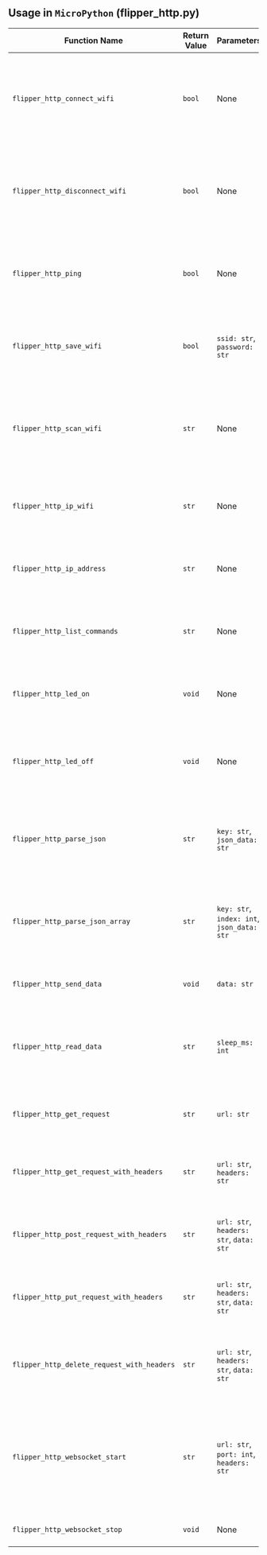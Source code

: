 ## Usage in `MicroPython` (flipper_http.py)

| **Function Name**                        | **Return Value** | **Parameters**                                       | **Description**                                                                                      |
|------------------------------------------|------------------|-----------------------------------------------------|------------------------------------------------------------------------------------------------------|
| `flipper_http_connect_wifi`              | `bool`           | None                                                | Sends a command to connect to WiFi and returns whether the connection was successful.                |
| `flipper_http_disconnect_wifi`           | `bool`           | None                                                | Sends a command to disconnect from WiFi and returns whether the disconnection was successful.         |
| `flipper_http_ping`                      | `bool`           | None                                                | Sends a ping request to test connectivity and returns whether a response was received.               |
| `flipper_http_save_wifi`                 | `bool`           | `ssid: str`, `password: str`                        | Saves WiFi credentials and returns whether the save operation was successful.                        |
| `flipper_http_scan_wifi`                 | `str`            | None                                                | Scans for nearby WiFi access points and returns a string listing each access point, separated by commas. |
| `flipper_http_ip_wifi`                   | `str`            | None                                                | Gets the IP address of the connected WiFi network and returns it as a string.                        |
| `flipper_http_ip_address`                | `str`            | None                                                | Gets the IP address of the WiFi Devboard and returns it as a string.                                 |
| `flipper_http_list_commands`             | `str`            | None                                                | Lists all available commands and returns them as a string.                                           |
| `flipper_http_led_on`                    | `void`           | None                                                | Sends a command to allow the LED to display while processing.                                        |
| `flipper_http_led_off`                   | `void`           | None                                                | Sends a command to disable the LED from displaying while processing.                                 |
| `flipper_http_parse_json`                | `str`            | `key: str`, `json_data: str`                         | Parses JSON data for a specified key and returns the corresponding value as a string.                |
| `flipper_http_parse_json_array`          | `str`            | `key: str`, `index: int`, `json_data: str`           | Parses an array within JSON data for a specified key and index, returning the corresponding value.    |
| `flipper_http_send_data`                 | `void`           | `data: str`                                         | Sends the specified data to the serial port.                                                         |
| `flipper_http_read_data`                 | `str`            | `sleep_ms: int`                                     | Reads data from the serial port with a specified delay and returns the response received.            |
| `flipper_http_get_request`               | `str`            | `url: str`                                          | Sends a GET request to the specified URL and returns the response.                                   |
| `flipper_http_get_request_with_headers`  | `str`            | `url: str`, `headers: str`                           | Sends a GET request with specified headers and returns the response.                                 |
| `flipper_http_post_request_with_headers` | `str`            | `url: str`, `headers: str`, `data: str`              | Sends a POST request with specified headers and data, returning the response.                        |
| `flipper_http_put_request_with_headers`  | `str`            | `url: str`, `headers: str`, `data: str`              | Sends a PUT request with specified headers and data, returning the response.                         |
| `flipper_http_delete_request_with_headers`| `str`           | `url: str`, `headers: str`, `data: str`              | Sends a DELETE request with specified headers and data, returning the response.                      |
| `flipper_http_websocket_start`           | `str`            | `url: str`, `port: int`, `headers: str`              | Starts a WebSocket connection to the specified URL and port with headers. Returns the response data if successful, or an empty string if not. |
| `flipper_http_websocket_stop`            | `void`           | None                                                | Stops the WebSocket connection.                                                                      |